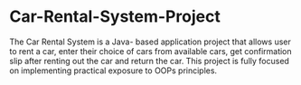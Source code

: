 # Car-Rental-System-Project
The Car Rental System is a Java- based application project that allows user to rent a car, enter their choice of cars from available cars, get confirmation slip after renting out the car and return the car. This project is fully focused on implementing practical exposure to OOPs principles.
